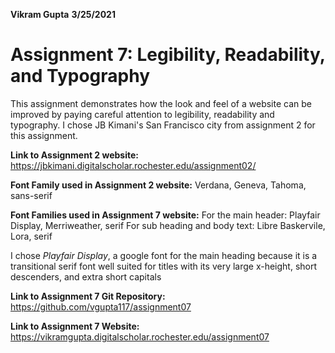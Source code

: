 **Vikram Gupta**
**3/25/2021**
# **Assignment 7: Legibility, Readability, and Typography**
This assignment demonstrates how the look and feel of a website can be improved by paying careful attention to legibility, readability and typography.  I chose JB Kimani's San Francisco city from assignment 2 for this assignment.

**Link to Assignment 2 website:**
https://jbkimani.digitalscholar.rochester.edu/assignment02/

**Font Family used in Assignment 2 website:**
Verdana, Geneva, Tahoma, sans-serif

**Font Families used in Assignment 7 website:**
For the main header: Playfair Display, Merriweather, serif
For sub heading and body text: Libre Baskervile, Lora, serif

I chose *Playfair Display*, a google font for the main heading because it is a transitional serif font well suited for titles with its very large x-height, short descenders, and extra short capitals









**Link to Assignment 7 Git Repository:**
https://github.com/vgupta117/assignment07

**Link to Assignment 7 Website:**
https://vikramgupta.digitalscholar.rochester.edu/assignment07


<!--stackedit_data:
eyJoaXN0b3J5IjpbLTEzMDA0MTU4NiwxNDk2ODU3Mzc1LC05NT
c5ODE5MDMsLTQzNTU2ODc2N119
-->